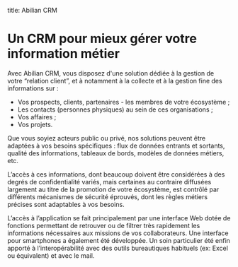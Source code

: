 title: Abilian CRM

# Un CRM pour mieux gérer votre information métier

Avec Abilian CRM, vous disposez d'une solution dédiée à la gestion de votre “relation client”, et à notamment à la collecte et à la gestion fine des informations sur :

- Vos prospects, clients, partenaires - les membres de votre écosystème ;
- Les contacts (personnes physiques) au sein de ces organisations ;
- Vos affaires ;
- Vos projets.

Que vous soyiez acteurs public ou privé, nos solutions peuvent être adaptées à vos besoins spécifiques : flux de données entrants et sortants, qualité des informations, tableaux de bords, modèles de données métiers, etc.

L’accès à ces informations, dont beaucoup doivent être considérées à des degrés de confidentialité variés, mais certaines au contraire diffusées largement au titre de la promotion de votre écosystème, est contrôlé par différents mécanismes de sécurité éprouvés, dont les règles métiers précises sont adaptables à vos besoins.

L’accès à l’application se fait principalement par une interface Web dotée de fonctions permettant de retrouver ou de filtrer très rapidement les informations nécessaires aux missions de vos collaborateurs. Une interface pour smartphones a également été développée. Un soin particulier été enfin apporté à l’interopérabilité avec des outils bureautiques habituels (ex: Excel ou équivalent) et avec le mail.